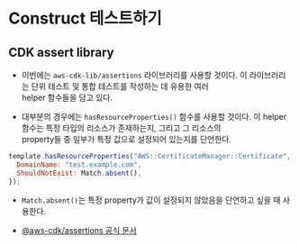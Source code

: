 # Construct 테스트하기

## CDK assert library

- 이번에는 `aws-cdk-lib/assertions` 라이브러리를 사용할 것이다. 이 라이브러리는 단위 테스트 및 통합 테스트를 작성하는 데 유용한 여러  
  helper 함수들을 담고 있다.

- 대부분의 경우에는 `hasResourceProperties()` 함수를 사용할 것이다. 이 helper 함수는 특정 타입의 리소스가 존재하는지, 그리고 그 리소스의  
  property들 중 일부가 특정 값으로 설정되어 있는지를 단언한다.

```js
template.hasResourceProperties("AWS::CertificateManager::Certificate", {
  DomainName: "test.example.com",
  ShouldNotExist: Match.absent(),
});
```

- `Match.absent()`는 특정 property가 값이 설정되지 않았음을 단언하고 싶을 때 사용한다.

- [@aws-cdk/assertions 공식 문서](https://docs.aws.amazon.com/cdk/api/v1/docs/assertions-readme.html)
